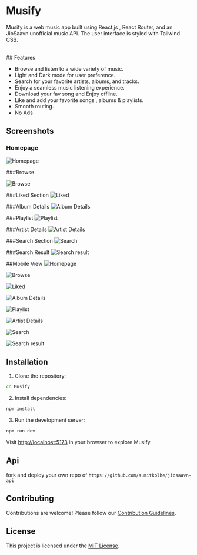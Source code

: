 # Musify

Musify is a web music app built using React.js , React Router, and an JioSaavn unofficial music API. The user interface is styled with Tailwind CSS.

<br/>
## Features

- Browse and listen to a wide variety of music.
- Light and Dark mode for user preference.
- Search for your favorite artists, albums, and tracks.
- Enjoy a seamless music listening experience.
- Download your fav song and Enjoy offline.
- Like and add your favorite songs , albums & playlists.
- Smooth routing.
- No Ads 


## Screenshots

### Homepage

![Homepage](/public/HomePage.png)

###Browse

![Browse](/public/BrowsePage.png)

###Liked Section
![Liked](/public/MyMusic.png)

###Album Details
![Album Details](/public/AlbumPage.png)

###Playlist
![Playlist](/public/Playlists.png)

###Artist Details
![Artist Details](/public/ArtistPage.png)

###Search Section
![Search](/public/SearchSection.png)

###Search Result
![Search result](/public/SearchPage.png)

##Mobile View
![Homepage](/public/Mobile/HomePage.png)

![Browse](/public/Mobile/BrowsePage.png)

![Liked](/public/Mobile/MyMusic.png)

![Album Details](/public/Mobile/AlbumPage.png)

![Playlist](/public/Mobile/PlaylistsPage.png)

![Artist Details](/public/Mobile/ArtistPage.png)

![Search](/public/Mobile/SearchSection.png)

![Search result](/public/Mobile/SearchPage.png)


## Installation

1. Clone the repository:

```bash
cd Musify
```

2. Install dependencies:

```bash
npm install 
```

3. Run the development server:

```bash
npm run dev
```

Visit [http://localhost:5173](http://localhost:5173) in your browser to explore Musify.

## Api

fork and deploy your own repo of `https://github.com/sumitkolhe/jiosaavn-api` 

## Contributing

Contributions are welcome! Please follow our [Contribution Guidelines](CONTRIBUTING.md).

## License

This project is licensed under the [MIT License](LICENSE).

